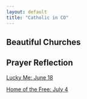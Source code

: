 ```yaml
---
layout: default
title: "Catholic in CO"
---
```

## Beautiful Churches

## Prayer Reflection
[Lucky Me: June 18](https://mjheinhold.github.io/focus-intern-2021/2021/06/18/Lucky-Me)

[Home of the Free: July 4](https://mjheinhold.github.io/focus-intern-2021/2021/07/04/Home-of-the-Free)

